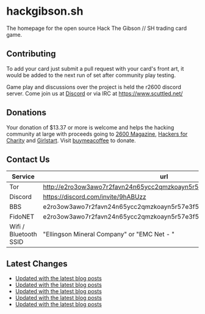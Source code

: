 # hackgibson.sh
The homepage for the open source Hack The Gibson // SH trading card game.


## Contributing

To add your card just submit a pull request with your card's front art, it would be added to the next run of set after community play testing.

Game play and discussions over the project is held the r2600 discord server. Come join us at [Discord](https://discord.com/invite/9hABUzz) or via IRC at https://www.scuttled.net/


## Donations

Your donation of $13.37 or more is welcome and helps the hacking community at large with proceeds going to [2600 Magazine](https://2600.com/), [Hackers for Charity](https://hackersforcharity.org) and [Girlstart](https://girlstart.org).  Visit [buymeacoffee](https://www.buymeacoffee.com/hackgibson.sh) to donate.


## Contact Us

Service | url
-|-
Tor | http://e2ro3ow3awo7r2favn24n65ycc2qmzkoayn5r57e3f56nvjwdcgg32ad.onion
Discord | https://discord.com/invite/9hABUzz
BBS | e2ro3ow3awo7r2favn24n65ycc2qmzkoayn5r57e3f56nvjwdcgg32ad.onion:23
FidoNET | e2ro3ow3awo7r2favn24n65ycc2qmzkoayn5r57e3f56nvjwdcgg32ad.onion:24554
Wifi / Bluetooth SSID | "Ellingson Mineral Company" or "EMC Net - <fidonet address>"

## Latest Changes
<!-- BLOG-POST-LIST:START -->
- [Updated with the latest blog posts](https://github.com/DFW2600/hackgibson.sh/commit/57904cf87d52b8314b802d5f1c6ccb311a4dfa09)
- [Updated with the latest blog posts](https://github.com/DFW2600/hackgibson.sh/commit/7ce83c3c8ebce4db215672694c4fcccab776d980)
- [Updated with the latest blog posts](https://github.com/DFW2600/hackgibson.sh/commit/b43efbd6c1d8fa0aebf0a158a0829cfcf191c6e9)
- [Updated with the latest blog posts](https://github.com/DFW2600/hackgibson.sh/commit/dc94268104d7a7b2d2e5fdcea9afd016e57bfdeb)
- [Updated with the latest blog posts](https://github.com/DFW2600/hackgibson.sh/commit/0f518d9b1c97503f186b4c437476ad9f9eb37ca6)
<!-- BLOG-POST-LIST:END -->
